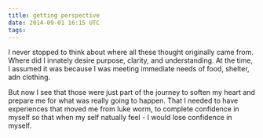 ```yaml
---
title: getting perspective
date: 2014-09-01 16:15 UTC
tags:
---
```



I never stopped to think about where all these thought originally came from. Where did I innately desire purpose, clarity, and understanding. At the time, I assumed it was because I was meeting immediate needs of food, shelter, adn clothing.

But now I see that those were just part of the journey to soften my heart and prepare me for what was really going to happen. That I needed to have experiences that moved me from luke worm, to complete confidence in myself so that when my self natually feel - I would lose confidence in myself.
